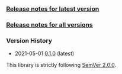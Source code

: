### [Release notes for latest version](latest.md)

### [Release notes for all versions](full.md)

### Version History

* 2021-05-01 [0.1.0](0.1.0.md) (latest)


This library is strictly following [SemVer 2.0.0](https://semver.org/spec/v2.0.0.html).